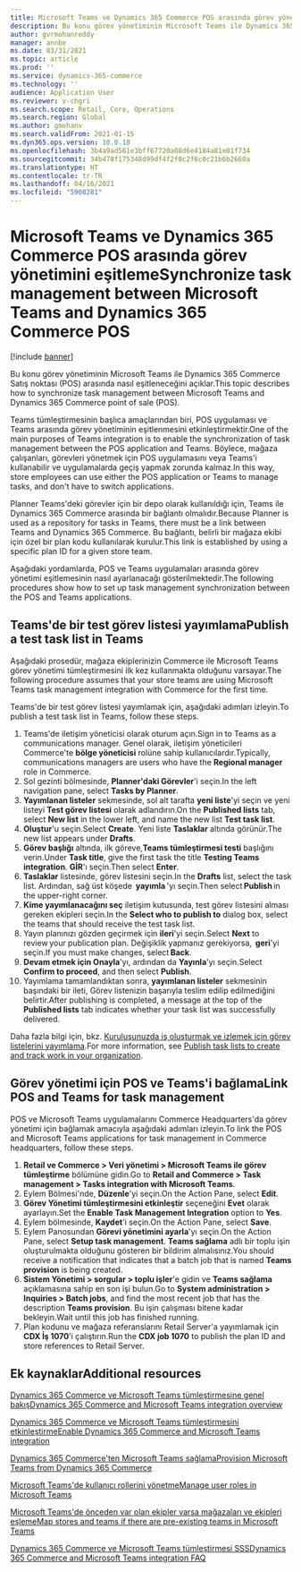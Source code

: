 ```yaml
---
title: Microsoft Teams ve Dynamics 365 Commerce POS arasında görev yönetimini eşitleme
description: Bu konu görev yönetiminin Microsoft Teams ile Dynamics 365 Commerce Satış noktası (POS) arasında nasıl eşitleneceğini açıklar.
author: gvrmohanreddy
manager: annbe
ms.date: 03/31/2021
ms.topic: article
ms.prod: ''
ms.service: dynamics-365-commerce
ms.technology: ''
audience: Application User
ms.reviewer: v-chgri
ms.search.scope: Retail, Core, Operations
ms.search.region: Global
ms.author: gmohanv
ms.search.validFrom: 2021-01-15
ms.dyn365.ops.version: 10.0.18
ms.openlocfilehash: 3b4a9ad561e3bff67720a08d6e4184a81e01f734
ms.sourcegitcommit: 34b478f175348d99df4f2f0c2f6c0c21b6b2660a
ms.translationtype: HT
ms.contentlocale: tr-TR
ms.lasthandoff: 04/16/2021
ms.locfileid: "5908281"
---
```

# <a name="synchronize-task-management-between-microsoft-teams-and-dynamics-365-commerce-pos"></a><span data-ttu-id="376c4-103">Microsoft Teams ve Dynamics 365 Commerce POS arasında görev yönetimini eşitleme</span><span class="sxs-lookup"><span data-stu-id="376c4-103">Synchronize task management between Microsoft Teams and Dynamics 365 Commerce POS</span></span>

[!include [banner](includes/banner.md)]

<span data-ttu-id="376c4-104">Bu konu görev yönetiminin Microsoft Teams ile Dynamics 365 Commerce Satış noktası (POS) arasında nasıl eşitleneceğini açıklar.</span><span class="sxs-lookup"><span data-stu-id="376c4-104">This topic describes how to synchronize task management between Microsoft Teams and Dynamics 365 Commerce point of sale (POS).</span></span>

<span data-ttu-id="376c4-105">Teams tümleştirmesinin başlıca amaçlarından biri, POS uygulaması ve Teams arasında görev yönetiminin eşitlenmesini etkinleştirmektir.</span><span class="sxs-lookup"><span data-stu-id="376c4-105">One of the main purposes of Teams integration is to enable the synchronization of task management between the POS application and Teams.</span></span> <span data-ttu-id="376c4-106">Böylece, mağaza çalışanları, görevleri yönetmek için POS uygulamasını veya Teams'i kullanabilir ve uygulamalarda geçiş yapmak zorunda kalmaz.</span><span class="sxs-lookup"><span data-stu-id="376c4-106">In this way, store employees can use either the POS application or Teams to manage tasks, and don't have to switch applications.</span></span>

<span data-ttu-id="376c4-107">Planner Teams'deki görevler için bir depo olarak kullanıldığı için, Teams ile Dynamics 365 Commerce arasında bir bağlantı olmalıdır.</span><span class="sxs-lookup"><span data-stu-id="376c4-107">Because Planner is used as a repository for tasks in Teams, there must be a link between Teams and Dynamics 365 Commerce.</span></span> <span data-ttu-id="376c4-108">Bu bağlantı, belirli bir mağaza ekibi için özel bir plan kodu kullanılarak kurulur.</span><span class="sxs-lookup"><span data-stu-id="376c4-108">This link is established by using a specific plan ID for a given store team.</span></span>

<span data-ttu-id="376c4-109">Aşağıdaki yordamlarda, POS ve Teams uygulamaları arasında görev yönetimi eşitlemesinin nasıl ayarlanacağı gösterilmektedir.</span><span class="sxs-lookup"><span data-stu-id="376c4-109">The following procedures show how to set up task management synchronization between the POS and Teams applications.</span></span>

## <a name="publish-a-test-task-list-in-teams"></a><span data-ttu-id="376c4-110">Teams'de bir test görev listesi yayımlama</span><span class="sxs-lookup"><span data-stu-id="376c4-110">Publish a test task list in Teams</span></span>

<span data-ttu-id="376c4-111">Aşağıdaki prosedür, mağaza ekiplerinizin Commerce ile Microsoft Teams görev yönetimi tümleştirmesini ilk kez kullanmakta olduğunu varsayar.</span><span class="sxs-lookup"><span data-stu-id="376c4-111">The following procedure assumes that your store teams are using Microsoft Teams task management integration with Commerce for the first time.</span></span>

<span data-ttu-id="376c4-112">Teams'de bir test görev listesi yayımlamak için, aşağıdaki adımları izleyin.</span><span class="sxs-lookup"><span data-stu-id="376c4-112">To publish a test task list in Teams, follow these steps.</span></span>

1. <span data-ttu-id="376c4-113">Teams'de iletişim yöneticisi olarak oturum açın.</span><span class="sxs-lookup"><span data-stu-id="376c4-113">Sign in to Teams as a communications manager.</span></span> <span data-ttu-id="376c4-114">Genel olarak, iletişim yöneticileri Commerce'te **bölge yöneticisi** rolüne sahip kullanıcılardır.</span><span class="sxs-lookup"><span data-stu-id="376c4-114">Typically, communications managers are users who have the **Regional manager** role in Commerce.</span></span>
1. <span data-ttu-id="376c4-115">Sol gezinti bölmesinde, **Planner'daki Görevler**'i seçin.</span><span class="sxs-lookup"><span data-stu-id="376c4-115">In the left navigation pane, select **Tasks by Planner**.</span></span>
1. <span data-ttu-id="376c4-116">**Yayımlanan listeler** sekmesinde, sol alt tarafta **yeni liste**'yi seçin ve yeni listeyi **Test görev listesi** olarak adlandırın.</span><span class="sxs-lookup"><span data-stu-id="376c4-116">On the **Published lists** tab, select **New list** in the lower left, and name the new list **Test task list**.</span></span>
1. <span data-ttu-id="376c4-117">**Oluştur**'u seçin.</span><span class="sxs-lookup"><span data-stu-id="376c4-117">Select **Create**.</span></span> <span data-ttu-id="376c4-118">Yeni liste **Taslaklar** altında görünür.</span><span class="sxs-lookup"><span data-stu-id="376c4-118">The new list appears under **Drafts**.</span></span>
1. <span data-ttu-id="376c4-119">**Görev başlığı** altında, ilk göreve,**Teams tümleştirmesi testi** başlığını verin.</span><span class="sxs-lookup"><span data-stu-id="376c4-119">Under **Task title**, give the first task the title **Testing Teams integration**.</span></span> <span data-ttu-id="376c4-120">**GİR**'ı seçin.</span><span class="sxs-lookup"><span data-stu-id="376c4-120">Then select **Enter**.</span></span>
1. <span data-ttu-id="376c4-121">**Taslaklar** listesinde, görev listesini seçin.</span><span class="sxs-lookup"><span data-stu-id="376c4-121">In the **Drafts** list, select the task list.</span></span> <span data-ttu-id="376c4-122">Ardından, sağ üst köşede  **yayımla** 'yı seçin.</span><span class="sxs-lookup"><span data-stu-id="376c4-122">Then select **Publish** in the upper-right corner.</span></span>
1. <span data-ttu-id="376c4-123">**Kime yayımlanacağını seç** iletişim kutusunda, test görev listesini alması gereken ekipleri seçin.</span><span class="sxs-lookup"><span data-stu-id="376c4-123">In the **Select who to publish to** dialog box, select the teams that should receive the test task list.</span></span>
1. <span data-ttu-id="376c4-124">Yayın planınızı gözden geçirmek için **ileri**'yi seçin.</span><span class="sxs-lookup"><span data-stu-id="376c4-124">Select **Next** to review your publication plan.</span></span> <span data-ttu-id="376c4-125">Değişiklik yapmanız gerekiyorsa,  **geri**'yi seçin.</span><span class="sxs-lookup"><span data-stu-id="376c4-125">If you must make changes, select **Back**.</span></span> 
1. <span data-ttu-id="376c4-126">**Devam etmek için Onayla**'yı, ardından da **Yayınla**'yı seçin.</span><span class="sxs-lookup"><span data-stu-id="376c4-126">Select **Confirm to proceed**, and then select **Publish**.</span></span>
1. <span data-ttu-id="376c4-127">Yayımlama tamamlandıktan sonra, **yayımlanan listeler** sekmesinin başındaki bir ileti, Görev listenizin başarıyla teslim edilip edilmediğini belirtir.</span><span class="sxs-lookup"><span data-stu-id="376c4-127">After publishing is completed, a message at the top of the **Published lists** tab indicates whether your task list was successfully delivered.</span></span>

<span data-ttu-id="376c4-128">Daha fazla bilgi için, bkz. [Kuruluşunuzda iş oluşturmak ve izlemek için görev listelerini yayımlama](https://support.microsoft.com/office/publish-task-lists-to-create-and-track-work-in-your-organization-095409b3-f5af-40aa-9f9e-339b54e705df).</span><span class="sxs-lookup"><span data-stu-id="376c4-128">For more information, see [Publish task lists to create and track work in your organization](https://support.microsoft.com/office/publish-task-lists-to-create-and-track-work-in-your-organization-095409b3-f5af-40aa-9f9e-339b54e705df).</span></span>

## <a name="link-pos-and-teams-for-task-management"></a><span data-ttu-id="376c4-129">Görev yönetimi için POS ve Teams'i bağlama</span><span class="sxs-lookup"><span data-stu-id="376c4-129">Link POS and Teams for task management</span></span>

<span data-ttu-id="376c4-130">POS ve Microsoft Teams uygulamalarını Commerce Headquarters'da görev yönetimi için bağlamak amacıyla aşağıdaki adımları izleyin.</span><span class="sxs-lookup"><span data-stu-id="376c4-130">To link the POS and Microsoft Teams applications for task management in Commerce headquarters, follow these steps.</span></span>

1. <span data-ttu-id="376c4-131">**Retail ve Commerce \> Veri yönetimi \> Microsoft Teams ile görev tümleştirme** bölümüne gidin.</span><span class="sxs-lookup"><span data-stu-id="376c4-131">Go to **Retail and Commerce \> Task management \> Tasks integration with Microsoft Teams**.</span></span>
1. <span data-ttu-id="376c4-132">Eylem Bölmesi'nde, **Düzenle**'yi seçin.</span><span class="sxs-lookup"><span data-stu-id="376c4-132">On the Action Pane, select **Edit**.</span></span>
1. <span data-ttu-id="376c4-133">**Görev Yönetimi tümleştirmesini etkinleştir** seçeneğini **Evet** olarak ayarlayın.</span><span class="sxs-lookup"><span data-stu-id="376c4-133">Set the **Enable Task Management Integration** option to **Yes**.</span></span>
1. <span data-ttu-id="376c4-134">Eylem bölmesinde, **Kaydet**'i seçin.</span><span class="sxs-lookup"><span data-stu-id="376c4-134">On the Action Pane, select **Save**.</span></span>
1. <span data-ttu-id="376c4-135">Eylem Panosundan **Görevi yönetimini ayarla**'yı seçin.</span><span class="sxs-lookup"><span data-stu-id="376c4-135">On the Action Pane, select **Setup task management**.</span></span> <span data-ttu-id="376c4-136">**Teams sağlama** adlı bir toplu işin oluşturulmakta olduğunu gösteren bir bildirim almalısınız.</span><span class="sxs-lookup"><span data-stu-id="376c4-136">You should receive a notification that indicates that a batch job that is named **Teams provision** is being created.</span></span>
1. <span data-ttu-id="376c4-137">**Sistem Yönetimi \> sorgular \> toplu işler**'e gidin ve **Teams sağlama** açıklamasına sahip en son işi bulun.</span><span class="sxs-lookup"><span data-stu-id="376c4-137">Go to **System administration \> Inquiries \> Batch jobs**, and find the most recent job that has the description **Teams provision**.</span></span> <span data-ttu-id="376c4-138">Bu işin çalışması bitene kadar bekleyin.</span><span class="sxs-lookup"><span data-stu-id="376c4-138">Wait until this job has finished running.</span></span>
1. <span data-ttu-id="376c4-139">Plan kodunu ve mağaza referanslarını Retail Server'a yayımlamak için **CDX İş 1070**'i çalıştırın.</span><span class="sxs-lookup"><span data-stu-id="376c4-139">Run the **CDX job 1070** to publish the plan ID and store references to Retail Server.</span></span>

## <a name="additional-resources"></a><span data-ttu-id="376c4-140">Ek kaynaklar</span><span class="sxs-lookup"><span data-stu-id="376c4-140">Additional resources</span></span>

[<span data-ttu-id="376c4-141">Dynamics 365 Commerce ve Microsoft Teams tümleştirmesine genel bakış</span><span class="sxs-lookup"><span data-stu-id="376c4-141">Dynamics 365 Commerce and Microsoft Teams integration overview</span></span>](commerce-teams-integration.md)

[<span data-ttu-id="376c4-142">Dynamics 365 Commerce ve Microsoft Teams tümleştirmesini etkinleştirme</span><span class="sxs-lookup"><span data-stu-id="376c4-142">Enable Dynamics 365 Commerce and Microsoft Teams integration</span></span>](enable-teams-integration.md)

[<span data-ttu-id="376c4-143">Dynamics 365 Commerce'ten Microsoft Teams sağlama</span><span class="sxs-lookup"><span data-stu-id="376c4-143">Provision Microsoft Teams from Dynamics 365 Commerce</span></span>](provision-teams-from-commerce.md)

[<span data-ttu-id="376c4-144">Microsoft Teams'de kullanıcı rollerini yönetme</span><span class="sxs-lookup"><span data-stu-id="376c4-144">Manage user roles in Microsoft Teams</span></span>](manage-user-roles-teams.md)

[<span data-ttu-id="376c4-145">Microsoft Teams'de önceden var olan ekipler varsa mağazaları ve ekipleri eşleme</span><span class="sxs-lookup"><span data-stu-id="376c4-145">Map stores and teams if there are pre-existing teams in Microsoft Teams</span></span>](map-stores-existing-teams.md)

[<span data-ttu-id="376c4-146">Dynamics 365 Commerce ve Microsoft Teams tümleştirmesi SSS</span><span class="sxs-lookup"><span data-stu-id="376c4-146">Dynamics 365 Commerce and Microsoft Teams integration FAQ</span></span>](teams-integration-faq.md)
